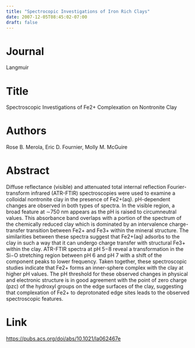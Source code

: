 ```yaml
---
title: "Spectrocopic Investigations of Iron Rich Clays"
date: 2007-12-05T08:45:02-07:00
draft: false
---
```


# Journal
Langmuir

# Title
Spectroscopic Investigations of Fe2+ Complexation on Nontronite Clay

# Authors
Rose B. Merola, Eric D. Fournier, Molly M. McGuire

# Abstract
Diffuse reflectance (visible) and attenuated total internal reflection Fourier-transform infrared (ATR-FTIR) spectroscopies were used to examine a colloidal nontronite clay in the presence of Fe2+(aq). pH-dependent changes are observed in both types of spectra. In the visible region, a broad feature at ∼750 nm appears as the pH is raised to circumneutral values. This absorbance band overlaps with a portion of the spectrum of the chemically reduced clay which is dominated by an intervalence charge-transfer transition between Fe2+ and Fe3+ within the mineral structure. The similarities between these spectra suggest that Fe2+(aq) adsorbs to the clay in such a way that it can undergo charge transfer with structural Fe3+ within the clay. ATR-FTIR spectra at pH 5−8 reveal a transformation in the Si−O stretching region between pH 6 and pH 7 with a shift of the component peaks to lower frequency. Taken together, these spectroscopic studies indicate that Fe2+ forms an inner-sphere complex with the clay at higher pH values. The pH threshold for these observed changes in physical and electronic structure is in good agreement with the point of zero charge (pzc) of the hydroxyl groups on the edge surfaces of the clay, suggesting that complexation of Fe2+ to deprotonated edge sites leads to the observed spectroscopic features.

# Link
https://pubs.acs.org/doi/abs/10.1021/la062467e
